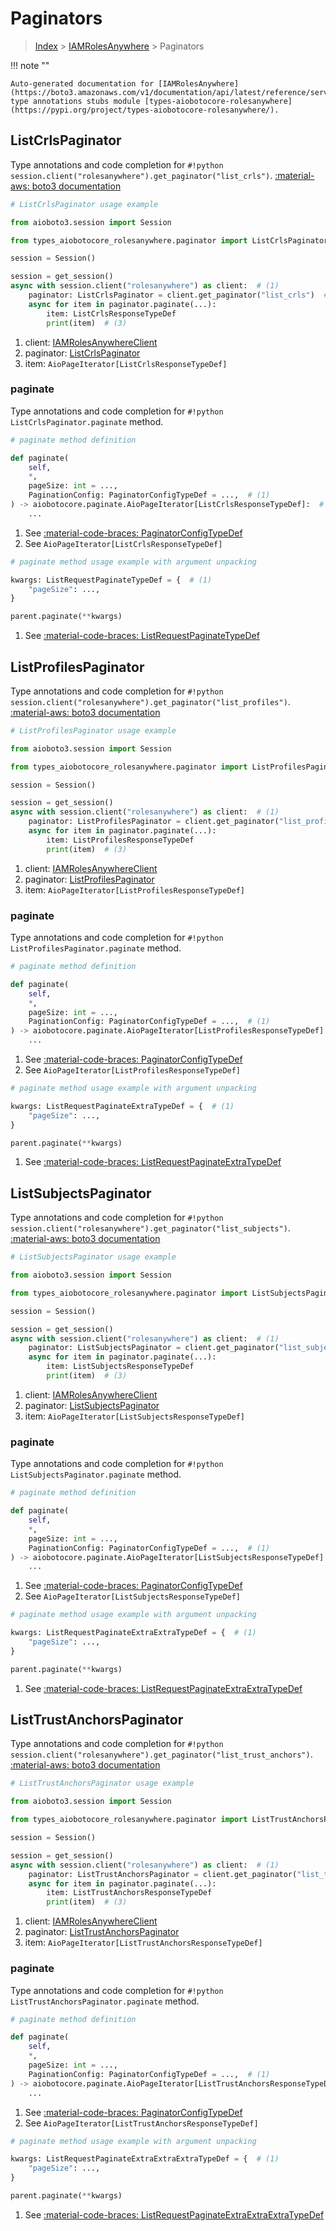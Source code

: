 # Paginators

> [Index](../README.md) > [IAMRolesAnywhere](./README.md) > Paginators

!!! note ""

    Auto-generated documentation for [IAMRolesAnywhere](https://boto3.amazonaws.com/v1/documentation/api/latest/reference/services/rolesanywhere.html#iamrolesanywhere)
    type annotations stubs module [types-aiobotocore-rolesanywhere](https://pypi.org/project/types-aiobotocore-rolesanywhere/).

## ListCrlsPaginator

Type annotations and code completion for `#!python session.client("rolesanywhere").get_paginator("list_crls")`.
[:material-aws: boto3 documentation](https://boto3.amazonaws.com/v1/documentation/api/latest/reference/services/rolesanywhere/paginator/ListCrls.html#IAMRolesAnywhere.Paginator.ListCrls)

```python
# ListCrlsPaginator usage example

from aioboto3.session import Session

from types_aiobotocore_rolesanywhere.paginator import ListCrlsPaginator

session = Session()

session = get_session()
async with session.client("rolesanywhere") as client:  # (1)
    paginator: ListCrlsPaginator = client.get_paginator("list_crls")  # (2)
    async for item in paginator.paginate(...):
        item: ListCrlsResponseTypeDef
        print(item)  # (3)
```

1. client: [IAMRolesAnywhereClient](./client.md)
2. paginator: [ListCrlsPaginator](./paginators.md#listcrlspaginator)
3. item: `AioPageIterator[ListCrlsResponseTypeDef]`


### paginate

Type annotations and code completion for `#!python ListCrlsPaginator.paginate` method.

```python
# paginate method definition

def paginate(
    self,
    *,
    pageSize: int = ...,
    PaginationConfig: PaginatorConfigTypeDef = ...,  # (1)
) -> aiobotocore.paginate.AioPageIterator[ListCrlsResponseTypeDef]:  # (2)
    ...
```

1. See [:material-code-braces: PaginatorConfigTypeDef](./type_defs.md#paginatorconfigtypedef)
2. See `AioPageIterator[ListCrlsResponseTypeDef]`


```python
# paginate method usage example with argument unpacking

kwargs: ListRequestPaginateTypeDef = {  # (1)
    "pageSize": ...,
}

parent.paginate(**kwargs)
```

1. See [:material-code-braces: ListRequestPaginateTypeDef](./type_defs.md#listrequestpaginatetypedef)
## ListProfilesPaginator

Type annotations and code completion for `#!python session.client("rolesanywhere").get_paginator("list_profiles")`.
[:material-aws: boto3 documentation](https://boto3.amazonaws.com/v1/documentation/api/latest/reference/services/rolesanywhere/paginator/ListProfiles.html#IAMRolesAnywhere.Paginator.ListProfiles)

```python
# ListProfilesPaginator usage example

from aioboto3.session import Session

from types_aiobotocore_rolesanywhere.paginator import ListProfilesPaginator

session = Session()

session = get_session()
async with session.client("rolesanywhere") as client:  # (1)
    paginator: ListProfilesPaginator = client.get_paginator("list_profiles")  # (2)
    async for item in paginator.paginate(...):
        item: ListProfilesResponseTypeDef
        print(item)  # (3)
```

1. client: [IAMRolesAnywhereClient](./client.md)
2. paginator: [ListProfilesPaginator](./paginators.md#listprofilespaginator)
3. item: `AioPageIterator[ListProfilesResponseTypeDef]`


### paginate

Type annotations and code completion for `#!python ListProfilesPaginator.paginate` method.

```python
# paginate method definition

def paginate(
    self,
    *,
    pageSize: int = ...,
    PaginationConfig: PaginatorConfigTypeDef = ...,  # (1)
) -> aiobotocore.paginate.AioPageIterator[ListProfilesResponseTypeDef]:  # (2)
    ...
```

1. See [:material-code-braces: PaginatorConfigTypeDef](./type_defs.md#paginatorconfigtypedef)
2. See `AioPageIterator[ListProfilesResponseTypeDef]`


```python
# paginate method usage example with argument unpacking

kwargs: ListRequestPaginateExtraTypeDef = {  # (1)
    "pageSize": ...,
}

parent.paginate(**kwargs)
```

1. See [:material-code-braces: ListRequestPaginateExtraTypeDef](./type_defs.md#listrequestpaginateextratypedef)
## ListSubjectsPaginator

Type annotations and code completion for `#!python session.client("rolesanywhere").get_paginator("list_subjects")`.
[:material-aws: boto3 documentation](https://boto3.amazonaws.com/v1/documentation/api/latest/reference/services/rolesanywhere/paginator/ListSubjects.html#IAMRolesAnywhere.Paginator.ListSubjects)

```python
# ListSubjectsPaginator usage example

from aioboto3.session import Session

from types_aiobotocore_rolesanywhere.paginator import ListSubjectsPaginator

session = Session()

session = get_session()
async with session.client("rolesanywhere") as client:  # (1)
    paginator: ListSubjectsPaginator = client.get_paginator("list_subjects")  # (2)
    async for item in paginator.paginate(...):
        item: ListSubjectsResponseTypeDef
        print(item)  # (3)
```

1. client: [IAMRolesAnywhereClient](./client.md)
2. paginator: [ListSubjectsPaginator](./paginators.md#listsubjectspaginator)
3. item: `AioPageIterator[ListSubjectsResponseTypeDef]`


### paginate

Type annotations and code completion for `#!python ListSubjectsPaginator.paginate` method.

```python
# paginate method definition

def paginate(
    self,
    *,
    pageSize: int = ...,
    PaginationConfig: PaginatorConfigTypeDef = ...,  # (1)
) -> aiobotocore.paginate.AioPageIterator[ListSubjectsResponseTypeDef]:  # (2)
    ...
```

1. See [:material-code-braces: PaginatorConfigTypeDef](./type_defs.md#paginatorconfigtypedef)
2. See `AioPageIterator[ListSubjectsResponseTypeDef]`


```python
# paginate method usage example with argument unpacking

kwargs: ListRequestPaginateExtraExtraTypeDef = {  # (1)
    "pageSize": ...,
}

parent.paginate(**kwargs)
```

1. See [:material-code-braces: ListRequestPaginateExtraExtraTypeDef](./type_defs.md#listrequestpaginateextraextratypedef)
## ListTrustAnchorsPaginator

Type annotations and code completion for `#!python session.client("rolesanywhere").get_paginator("list_trust_anchors")`.
[:material-aws: boto3 documentation](https://boto3.amazonaws.com/v1/documentation/api/latest/reference/services/rolesanywhere/paginator/ListTrustAnchors.html#IAMRolesAnywhere.Paginator.ListTrustAnchors)

```python
# ListTrustAnchorsPaginator usage example

from aioboto3.session import Session

from types_aiobotocore_rolesanywhere.paginator import ListTrustAnchorsPaginator

session = Session()

session = get_session()
async with session.client("rolesanywhere") as client:  # (1)
    paginator: ListTrustAnchorsPaginator = client.get_paginator("list_trust_anchors")  # (2)
    async for item in paginator.paginate(...):
        item: ListTrustAnchorsResponseTypeDef
        print(item)  # (3)
```

1. client: [IAMRolesAnywhereClient](./client.md)
2. paginator: [ListTrustAnchorsPaginator](./paginators.md#listtrustanchorspaginator)
3. item: `AioPageIterator[ListTrustAnchorsResponseTypeDef]`


### paginate

Type annotations and code completion for `#!python ListTrustAnchorsPaginator.paginate` method.

```python
# paginate method definition

def paginate(
    self,
    *,
    pageSize: int = ...,
    PaginationConfig: PaginatorConfigTypeDef = ...,  # (1)
) -> aiobotocore.paginate.AioPageIterator[ListTrustAnchorsResponseTypeDef]:  # (2)
    ...
```

1. See [:material-code-braces: PaginatorConfigTypeDef](./type_defs.md#paginatorconfigtypedef)
2. See `AioPageIterator[ListTrustAnchorsResponseTypeDef]`


```python
# paginate method usage example with argument unpacking

kwargs: ListRequestPaginateExtraExtraExtraTypeDef = {  # (1)
    "pageSize": ...,
}

parent.paginate(**kwargs)
```

1. See [:material-code-braces: ListRequestPaginateExtraExtraExtraTypeDef](./type_defs.md#listrequestpaginateextraextraextratypedef)
